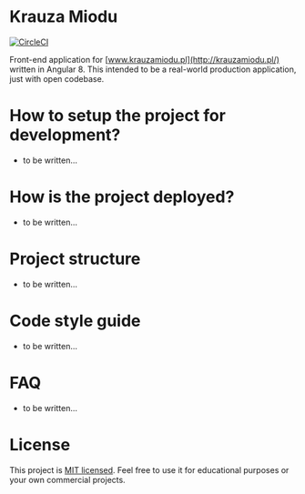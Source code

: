 # Krauza Miodu

[![CircleCI](https://circleci.com/gh/wiktor-mazur/krauza-miodu-front/tree/master.svg?style=svg)](https://circleci.com/gh/wiktor-mazur/krauza-miodu-front/tree/master)

Front-end application for [www.krauzamiodu.pl](http://krauzamiodu.pl/) written in Angular 8. This intended to be a
real-world production application, just with open codebase.

# How to setup the project for development?

- to be written...

# How is the project deployed?

- to be written...

# Project structure

- to be written...

# Code style guide

- to be written...

# FAQ

- to be written...

# License

This project is <a href="https://en.wikipedia.org/wiki/MIT_License">MIT licensed</a>.
Feel free to use it for educational purposes or your own commercial projects.